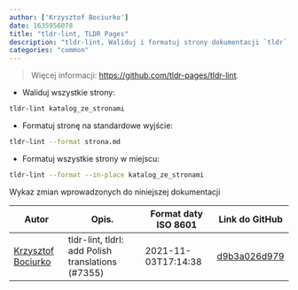 ```yaml
---
author: ['Krzysztof Bociurko']
date: 1635956078
title: "tldr-lint, TLDR Pages"
description: "tldr-lint, Waliduj i formatuj strony dokumentacji `tldr`."
categories: "common"
---
```

> Więcej informacji: <https://github.com/tldr-pages/tldr-lint>.

- Waliduj wszystkie strony:

```bash
tldr-lint katalog_ze_stronami
```

- Formatuj stronę na standardowe wyjście:

```bash
tldr-lint --format strona.md
```

- Formatuj wszystkie strony w miejscu:

```bash
tldr-lint --format --in-place katalog_ze_stronami
```
Wykaz zmian wprowadzonych do niniejszej dokumentacji


Autor | Opis. | Format daty ISO 8601 | Link do GitHub
------|-----|-----|-----
[Krzysztof Bociurko](mailto:chanibal@users.noreply.github.com) | tldr-lint, tldrl: add Polish translations (#7355) | 2021-11-03T17:14:38 | [d9b3a026d979](https://github.com/tldr-pages/tldr/commit/d9b3a026d979367561b2af429a1dce6ee40e281c)


